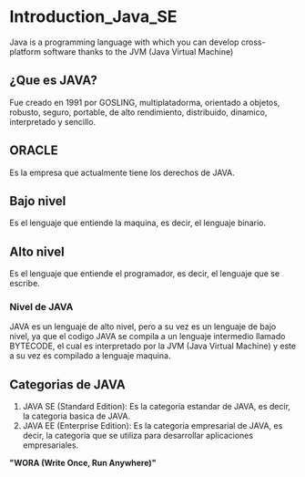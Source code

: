 # Introduction_Java_SE
Java is a programming language with which you can develop cross-platform software thanks to the JVM (Java Virtual Machine)
## ¿Que es JAVA?
Fue creado en 1991 por GOSLING, multiplatadorma, orientado a objetos, robusto, seguro, portable, de alto rendimiento, distribuido, dinamico, interpretado y sencillo.
## ORACLE
Es la empresa que actualmente tiene los derechos de JAVA.
## Bajo nivel
Es el lenguaje que entiende la maquina, es decir, el lenguaje binario.
## Alto nivel
Es el lenguaje que entiende el programador, es decir, el lenguaje que se escribe.
### Nivel de JAVA
JAVA es un lenguaje de alto nivel, pero a su vez es un lenguaje de bajo nivel, ya que el codigo JAVA se compila a un lenguaje intermedio llamado BYTECODE, el cual es interpretado por la JVM (Java Virtual Machine) y este a su vez es compilado a lenguaje maquina.
## Categorias de JAVA
1. JAVA SE (Standard Edition): Es la categoria estandar de JAVA, es decir, la categoria basica de JAVA.
2. JAVA EE (Enterprise Edition): Es la categoria empresarial de JAVA, es decir, la categoria que se utiliza para desarrollar aplicaciones empresariales.

**"WORA (Write Once, Run Anywhere)"**